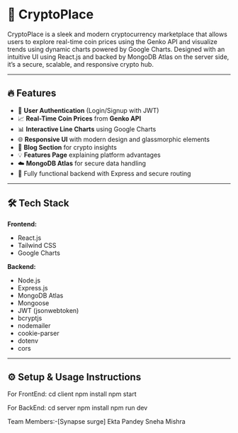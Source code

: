 # 💸 CryptoPlace

CryptoPlace is a sleek and modern cryptocurrency marketplace that allows users to explore real-time coin prices using the Genko API and visualize trends using dynamic charts powered by Google Charts. Designed with an intuitive UI using React.js and backed by MongoDB Atlas on the server side, it’s a secure, scalable, and responsive crypto hub.

---

## 🔥 Features

- 🔐 **User Authentication** (Login/Signup with JWT)
- 📈 **Real-Time Coin Prices** from **Genko API**
- 📊 **Interactive Line Charts** using Google Charts
- 🌐 **Responsive UI** with modern design and glassmorphic elements
- 🧠 **Blog Section** for crypto insights
- 💡 **Features Page** explaining platform advantages
- ☁️ **MongoDB Atlas** for secure data handling
- 🚀 Fully functional backend with Express and secure routing

---

## 🛠 Tech Stack

**Frontend:**
- React.js
- Tailwind CSS
- Google Charts

**Backend:**
- Node.js
- Express.js
- MongoDB Atlas
- Mongoose
- JWT (jsonwebtoken)
- bcryptjs
- nodemailer
- cookie-parser
- dotenv
- cors

---

## ⚙️ Setup & Usage Instructions
For FrontEnd:
cd client
npm install
npm start

For BackEnd:
cd server
npm install
npm run dev

Team Members:-[Synapse surge]
Ekta Pandey
Sneha Mishra


